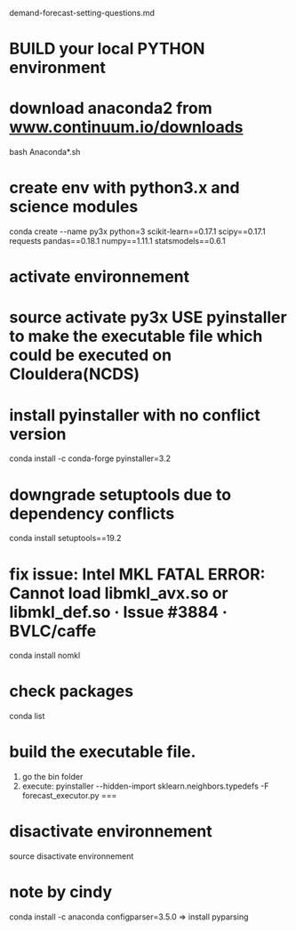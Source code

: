 demand-forecast-setting-questions.md

BUILD your local PYTHON environment 
=== 
# download anaconda2 from www.continuum.io/downloads 
bash Anaconda*.sh
# create env with python3.x and science modules 
conda create --name py3x python=3 scikit-learn==0.17.1 scipy==0.17.1 requests pandas==0.18.1 numpy==1.11.1 statsmodels==0.6.1
# activate environnement 
source activate py3x
USE pyinstaller to make the executable file which could be executed on Clouldera(NCDS) 
=== 
# install pyinstaller with no conflict version 
conda install -c conda-forge pyinstaller=3.2
# downgrade setuptools due to dependency conflicts 
conda install setuptools==19.2
# fix issue: Intel MKL FATAL ERROR: Cannot load libmkl_avx.so or libmkl_def.so · Issue #3884 · BVLC/caffe 
conda install nomkl
# check packages 
conda list
# build the executable file. 
1. go the bin folder 
2. execute: 
pyinstaller --hidden-import sklearn.neighbors.typedefs -F forecast_executor.py
===
# disactivate environnement 
source disactivate environnement


# note by cindy
conda install -c anaconda configparser=3.5.0
=> install pyparsing